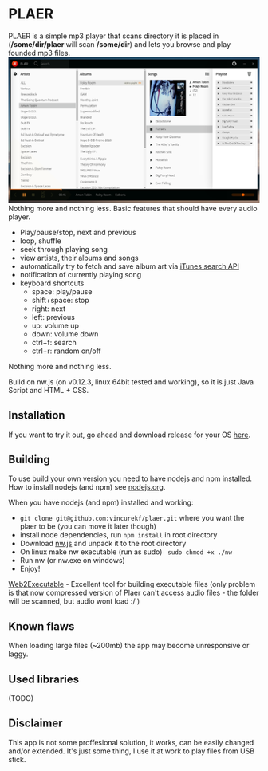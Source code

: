 # PLAER
PLAER is a simple mp3 player that scans directory it is placed in (**/some/dir/plaer** will scan **/some/dir**) and lets you browse and play founded mp3 files.
![Native-like Framework](screenshot.png)
Nothing more and nothing less.
Basic features that should have every audio player.

- Play/pause/stop, next and previous
- loop, shuffle
- seek through playing song
- view artists, their albums and songs
- automatically try to fetch and save album art via [iTunes search API](http://www.apple.com/itunes/affiliates/resources/documentation/itunes-store-web-service-search-api.html)
- notification of currently playing song
- keyboard shortcuts
  - space: play/pause
  - shift+space: stop
  - right: next
  - left: previous
  - up: volume up
  - down: volume down
  - ctrl+f: search
  - ctrl+r: random on/off

Nothing more and nothing less.

Build on nw.js (on v0.12.3, linux 64bit tested and working), so it is just Java Script and HTML + CSS.

## Installation
If you want to try it out, go ahead and download release for your OS [here](https://github.com/vincurekf/plaer/tree/v0.0.1-alpha). 

## Building
To use build your own version you need to have nodejs and npm installed. How to install nodejs (and npm) see [nodejs.org](https://nodejs.org/en/).

When you have nodejs (and npm) installed and working:

- ```git clone git@github.com:vincurekf/plaer.git``` where you want the plaer to be (you can move it later though)
- install node dependencies, run ```npm install``` in root directory
- Download [nw.js](https://github.com/nwjs/nw.js#downloads) and unpack it to the root directory
- On linux make nw executable (run as sudo) ``` sudo chmod +x ./nw```
- Run nw (or nw.exe on windows)
- Enjoy!

[Web2Executable](https://github.com/jyapayne/Web2Executable) - Excellent tool for building executable files (only problem is that now compressed version of Plaer can't access audio files - the folder will be scanned, but audio wont load :/ )

## Known flaws
When loading large files (~200mb) the app may become unresponsive or laggy.

## Used libraries
(TODO)

## Disclaimer
This app is not some proffesional solution, it works, can be easily changed and/or extended. It's just some thing, I use it at work to play files from USB stick.

